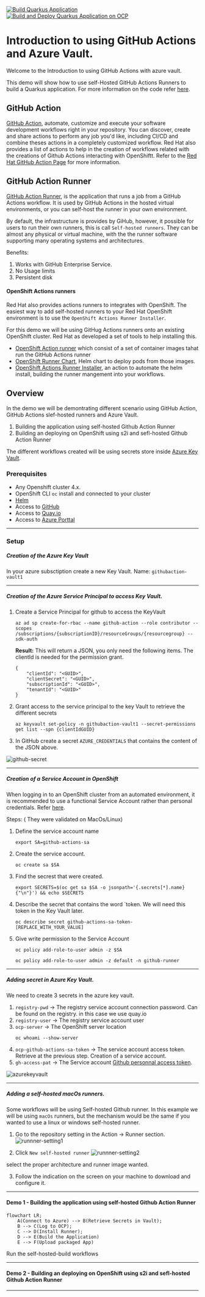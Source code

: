 [![Build Quarkus Application](https://github.com/froberge/githubaction-azurevault-demo/actions/workflows/self-hosted-build.yaml/badge.svg?event=push)](https://github.com/froberge/githubaction-azurevault-demo/actions/workflows/self-hosted-build.yaml)
[![Build and Deploy Quarkus Application on OCP](https://github.com/froberge/githubaction-azurevault-demo/actions/workflows/self-hosted-build_deploy_ocp.yaml/badge.svg)](https://github.com/froberge/githubaction-azurevault-demo/actions/workflows/self-hosted-build_deploy_ocp.yaml)

# Introduction to using GitHub Actions and Azure Vault.

Welcome to the Introduction to using GitHub Actions with azure vault.


This demo will show how to use self-Hosted GitHub Actions Runners to build a Quarkus application. For more information on the code refer [here](docs/app-README.md).

## GitHub Action
[GitHub Action](https://github.com/features/actions), automate, customize and execute your software development workflows right in your repository. You can discover, create and share actions to perform any job you'd like, including CI/CD and combine theses actions in a completely customized workflow. Red Hat also provides a list of actions to help in the creation of workflows related with the creations of Github Actions interacting with OpenShiftt. Refer to the [Red Hat GitHub Action Page](https://github.com/redhat-actions) for more information.


## GitHub Action Runner
[GitHub Action Runner](https://github.com/actions/runner), is the application that runs a job from a GitHub Actions workflow. It is used by GitHub Actions in the hosted virtual environments, or you can self-host the runner in your own environment.

By default, the infrastructure is provides by GiHub, however, it possible for users to run their own runners, this is call `Self-hosted runners`. They can be almost any physical or virtual machine, with the the runner software supporting many operating systems and architectures.

Benefits:
1. Works with GitHub Enterprise Service.
1. No Usage limits
1. Persistent disk

#### OpenShift Actions runners

Red Hat also provides actions runners to integrates with OpenShift. The easiest way to add self-hosted runners to your Red Hat OpenShift environment is to use the `OpenShift Actions Runner Installer`.

For this demo we will be using GitHug Actions runners onto an existing OpenShift cluster. Red Hat as developed a set of tools to help installing this.
* [OpenShift Action runner](https://github.com/redhat-actions/openshift-actions-runners) which consist of a set of container images tahat run the GitHub Actions runner
* [OpenShift Runner Chart](https://github.com/redhat-actions/openshift-actions-runner-chart), Helm chart to deploy pods from those images.
* [OpenShift Actions Runner Installer](https://github.com/redhat-actions/openshift-actions-runner-installer), an action to automate the helm install, building the runner mangement into your workflows.


## Overview

In the demo we will be demontrating different scenario using GitHub Action, GitHub Actions slef-hosted runners and Azure Vault. 

1. Building the application using self-hosted Github Action Runner
1. Building an deploying on OpenShift using s2i and sefl-hosted Github Action Runner


The different workflows created will be using secrets store inside [Azure Key Vault](https://azure.microsoft.com/en-us/services/key-vault/#product-overview).


### Prerequisites

* Any Openshift cluster 4.x.
* OpenShift CLI `oc` install and connected to your cluster
* [Helm](https://helm.sh/)
* Access to [GitHub](https://github.com)
* Access to [Quay.io](https://quay.io/)
* Access to [Azure Porttal](https://portal.azure.com/#home)
---

### Setup

##### Creation of the Azure Key Vault
In your azure subsctiption create a new Key Vault.
Name: `githubaction-vault1`

---
##### Creation of the Azure Service Principal to access Key Vault.
1. Create a Service Principal for github to access the KeyVault
    ```
    az ad sp create-for-rbac --name github-action --role contributor --scopes /subscriptions/{subscriptionID}/resourceGroups/{resourcegroup} --sdk-auth
    ```

    __Result:__
    This will return a JSON, you only need the following items. The clientId is needed for the permission grant.

    ```
    {
        "clientId": "<GUID>",
        "clientSecret": "<GUID>",
        "subscriptionId": "<GUID>",
        "tenantId": "<GUID>"
    }
    ```

2. Grant access to the service principal to the key Vault to retrieve the different secrets

    ```
    az keyvault set-policy -n githubaction-vault1 --secret-permissions get list --spn {clientIdGUID}
    ```

3. In GitHub create a secret `AZURE_CREDENTIALS` that contains the content of the JSON above.

![github-secret](docs/images/githubazurevault-secret.png)

---
##### Creation of a Service Account in OpenShift

When logging in to an OpenShift cluster from an automated environment, it is recommended to use a functional Service Account rather than personal credentials. Refer [here](https://cookbook.openshift.org/accessing-an-openshift-cluster/how-can-i-create-a-service-account-for-scripted-access.html).

Steps: ( They were validated on MacOs/Linux)
1. Define the service account name
    ```
    export SA=github-actions-sa
    ```
1. Create the service account.
    ```
    oc create sa $SA
    ```
1. Find the secrest that were created.
    ```
    export SECRETS=$(oc get sa $SA -o jsonpath='{.secrets[*].name}{"\n"}') && echo $SECRETS
    ```
1. Describe the secret that contains the word `token. We will need this token in the Key Vault later.
    ```
    oc describe secret github-actions-sa-token-[REPLACE_WITH_YOUR_VALUE]
    ```
1. Give write permission to the Service Account
    ```
    oc policy add-role-to-user admin -z $SA
    ```
    ```
    oc policy add-role-to-user admin -z default -n github-runner
    ```
    
---
##### Adding secret in Azure Key Vault.

We need to create 3 secrets in the azure key vault.

1. `registry-pwd` -> The registry service account connection password.
    Can be found on the registry. in this case we use quay.io
1. `registry-user` -> The registry service account user
1. `ocp-server` -> The OpenShift server location
    ```
    oc whoami --show-server
    ```
1. `ocp-github-actions-sa-token` -> The service account access token.   
    Retrieve at the previous step. Creation of a service account.
1. `gh-access-pat` -> The Service account [Github personnal access token](https://docs.github.com/en/authentication/keeping-your-account-and-data-secure/creating-a-personal-access-token).

![azurekeyvault](docs/images/azure-key-vault-1.png)

---
##### Adding a self-hosted macOs runners.

Some workflows will be using Self-hosted Github runner. In this example we will be using `macOs` runners, but the mechanism would be the same if you wanted to use a linux or windows self-hosted runner.

1. Go to the repository setting in the Action -> Runner section.
![runnner-setting1](docs/images/create-runner-1.png)

2. Click `New self-hosted runner`
![runnner-setting2](docs/images/create-runner-2.png)

select the proper architecture and runner image wanted.

3. Follow the indication on the screen on your machine to download and configure it.

---
#### Demo 1 - Building the application using self-hosted Github Action Runner
```mermaid
flowchart LR;
    A(Connect to Azure) --> B(Retrieve Secrets in Vault);
    B --> C(Log to OCP);
    C --> D(Install Runner);
    D --> E(Build the Application)
    E --> F(Upload packaged App)
```

Run the self-hosted-build workflows

---
#### Demo 2 - Building an deploying on OpenShift using s2i and sefl-hosted Github Action Runner

---